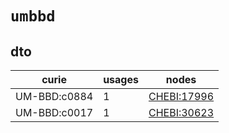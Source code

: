 # `umbbd`

## dto

| curie        |   usages | nodes                                                     |
|--------------|----------|-----------------------------------------------------------|
| UM-BBD:c0884 |        1 | [CHEBI:17996](http://purl.obolibrary.org/obo/CHEBI_17996) |
| UM-BBD:c0017 |        1 | [CHEBI:30623](http://purl.obolibrary.org/obo/CHEBI_30623) |

